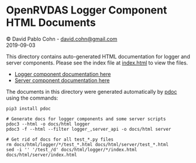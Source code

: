 # OpenRVDAS Logger Component HTML Documents
© David Pablo Cohn - david.cohn@gmail.com  
2019-09-03

This directory contains auto-generated HTML documentation for logger and server components. Please see the index file at <a href=http://htmlpreview.github.com/?https://github.com/davidpablocohn/openrvdas/blob/issue_148/docs/html/index.html>index.html</a> to view the files.

 - [Logger component documentation here](logger/index.html)
 - [Server component documentation here](server/index.html)

The documents in this directory were generated automatically by [pdoc](https://pdoc3.github.io/pdoc/) using the commands:

```
pip3 install pdoc

# Generate docs for logger components and some server scripts
pdoc3 --html -o docs/html logger
pdoc3 -f --html --filter logger_,server_api -o docs/html server

# Get rid of docs for all test_*.py files
rm docs/html/logger/*/test_*.html docs/html/server/test_*.html
sed -i '' '/test_/d' docs/html/logger/*/index.html docs/html/server/index.html
```
